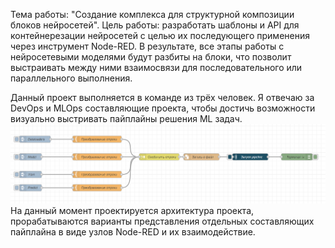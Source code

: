 Тема работы: "Создание комплекса для структурной композиции блоков нейросетей". Цель работы: разработать шаблоны и API для контейнерезации нейросетей с целью их последующего применения через инструмент Node-RED. В результате, все этапы работы с нейросетевыми моделями будут разбиты на блоки, что позволит выстраивать между ними взаимосвязи для последовательного или параллельного выполнения.


Данный проект выполняется в команде из трёх человек. Я отвечаю за DevOps и MLOps составляющие проекта, чтобы достичь возможности визуально выстривать пайплайны решения ML задач.
![](https://github.com/LoyMeding/Diploma/blob/main/Nodes.png)
На данный момент проектируется архитектура проекта, прорабатываются варианты представления отдельных составляющих пайплайна в виде узлов Node-RED и их взаимодействие.
